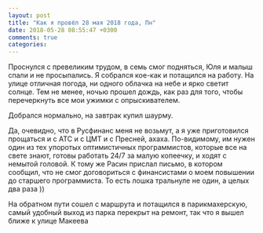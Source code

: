 ```yaml
---
layout: post
title: "Как я провёл 28 мая 2018 года, Пн"
date: 2018-05-28 08:55:47 +0300
comments: true
categories: 
---
```

Проснулся с превеликим трудом, в семь смог подняться, Юля и малыш спали и не просыпались. Я собрался кое-как и потащился на работу. На улице отличная погода, ни одного облачка на небе и ярко светит солнце. Тем не менее, ночью прошел дождь, как раз для того, чтобы перечеркнуть все мои ужимки с опрыскивателем.

Добрался нормально, на завтрак купил шаурму. 

Да, очевидно, что в Русфинанс меня не возьмут, а я уже приготовился прощаться и с АТС и с ЦМТ и с Пресней, ахаха. По-видимому, им нужен один из тех упоротых оптимистичных программистов, которые все на свете знают, готовы работать 24/7 за малую копеечку, и ходят с немытой головой. К тому же Расин прислал письмо, в котором сообщил, что не смог договориться с финансистами о моем повышении до старшего программиста. То есть лошка тральнуле не один, а целых два раза ))


На обратном пути сошел с маршрута и потащился в парикмахерскую, самый удобный выход из парка перекрыт на ремонт, так что я вышел ближе к улице Макеева